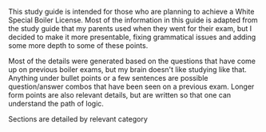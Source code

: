 This study guide is intended for those who are planning to achieve a White Special Boiler License. Most of the information in this guide is adapted from the study guide that my parents used when they went for their exam, but I decided to make it more presentable, fixing grammatical issues and adding some more depth to some of these points.

Most of the details were generated based on the questions that have come up on previous boiler exams, but my brain doesn't like studying like that. Anything under bullet points or a few sentences are possible question/answer combos that have been seen on a previous exam. Longer form points are also relevant details, but are written so that one can understand the path of logic.

Sections are detailed by relevant category